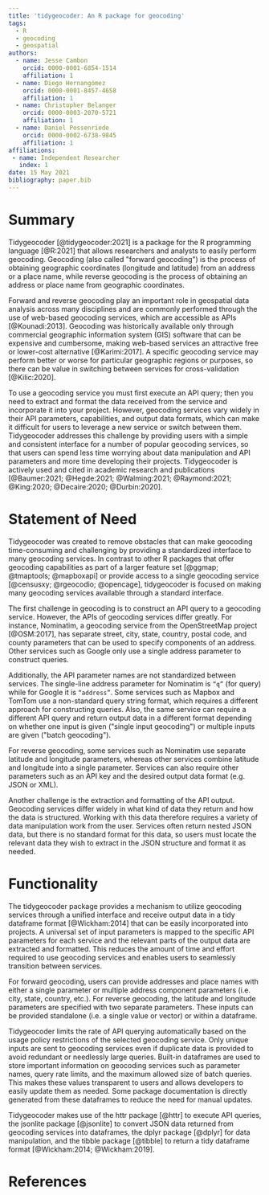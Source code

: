 ```yaml
---
title: 'tidygeocoder: An R package for geocoding'
tags:
  - R
  - geocoding
  - geospatial
authors:
  - name: Jesse Cambon
    orcid: 0000-0001-6854-1514
    affiliation: 1
  - name: Diego Hernangómez
    orcid: 0000-0001-8457-4658
    affiliation: 1
  - name: Christopher Belanger
    orcid: 0000-0003-2070-5721
    affiliation: 1
  - name: Daniel Possenriede
    orcid: 0000-0002-6738-9845
    affiliation: 1
affiliations:
 - name: Independent Researcher
   index: 1
date: 15 May 2021
bibliography: paper.bib
---
```


# Summary

Tidygeocoder [@tidygeocoder:2021] is a package for the R programming language [@R:2021] that allows researchers and analysts to easily perform geocoding. Geocoding (also called "forward geocoding") is the process of obtaining geographic coordinates (longitude and latitude) from an address or a place name, while reverse geocoding is the process of obtaining an address or place name from geographic coordinates. 

Forward and reverse geocoding play an important role in geospatial data analysis across many disciplines and are commonly performed through the use of web-based geocoding services, which are accessible as APIs [@Kounadi:2013]. Geocoding was historically available only through commercial geographic information system (GIS) software that can be expensive and cumbersome, making web-based services an attractive free or lower-cost alternative [@Karimi:2017]. A specific geocoding service may perform better or worse for particular geographic regions or purposes, so there can be value in switching between services for cross-validation [@Kilic:2020]. 

To use a geocoding service you must first execute an API query; then you need to extract and format the data received from the service and incorporate it into your project. However, geocoding services vary widely in their API parameters, capabilities, and output data formats, which can make it difficult for users to leverage a new service or switch between them. Tidygeocoder addresses this challenge by providing users with a simple and consistent interface for a number of popular geocoding services, so that users can spend less time worrying about data manipulation and API parameters and more time developing their projects. Tidygeocoder is actively used and cited in academic research and publications [@Baumer:2021; @Hegde:2021; @Walming:2021; @Raymond:2021; @King:2020; @Decaire:2020; @Durbin:2020].

# Statement of Need

Tidygeocoder was created to remove obstacles that can make geocoding time-consuming and challenging by providing a standardized interface to many geocoding services. In contrast to other R packages that offer geocoding capabilities as part of a larger feature set [@ggmap; @tmaptools; @mapboxapi] or provide access to a single geocoding service [@censusxy; @rgeocodio; @opencage], tidygeocoder is focused on making many geocoding services available through a standard interface. 

The first challenge in geocoding is to construct an API query to a geocoding service. However, the APIs of geocoding services differ greatly. For instance, Nominatim, a geocoding service from the OpenStreetMap project [@OSM:2017], has separate street, city, state, country, postal code, and county parameters that can be used to specify components of an address. Other services such as Google only use a single address parameter to construct queries. 

Additionally, the API parameter names are not standardized between services. The single-line address parameter for Nominatim is `“q”` (for query) while for Google it is `“address”`. Some services such as Mapbox and TomTom use a non-standard query string format, which requires a different approach for constructing queries. Also, the same service can require a different API query and return output data in a different format depending on whether one input is given ("single input geocoding") or multiple inputs are given ("batch geocoding"). 

For reverse geocoding, some services such as Nominatim use separate latitude and longitude parameters, whereas other services combine latitude and longitude into a single parameter. Services can also require other parameters such as an API key and the desired output data format (e.g. JSON or XML). 

Another challenge is the extraction and formatting of the API output. Geocoding services differ widely in what kind of data they return and how the data is structured. Working with this data therefore requires a variety of data manipulation work from the user. Services often return nested JSON data, but there is no standard format for this data, so users must locate the relevant data they wish to extract in the JSON structure and format it as needed.

# Functionality

The tidygeocoder package provides a mechanism to utilize geocoding services through a unified interface and receive output data in a tidy dataframe format [@Wickham:2014] that can be easily incorporated into projects. A universal set of input parameters is mapped to the specific API parameters for each service and the relevant parts of the output data are extracted and formatted. This reduces the amount of time and effort required to use geocoding services and enables users to seamlessly transition between services. 

For forward geocoding, users can provide addresses and place names with either a single parameter or multiple address component parameters (i.e. city, state, country, etc.). For reverse geocoding, the latitude and longitude parameters are specified with two separate parameters. These inputs can be provided standalone (i.e. a single value or vector) or within a dataframe.

Tidygeocoder limits the rate of API querying automatically based on the usage policy restrictions of the selected geocoding service. Only unique inputs are sent to geocoding services even if duplicate data is provided to avoid redundant or needlessly large queries. Built-in dataframes are used to store important information on geocoding services such as parameter names, query rate limits, and the maximum allowed size of batch queries. This makes these values transparent to users and allows developers to easily update them as needed. Some package documentation is directly generated from these dataframes to reduce the need for manual updates.

Tidygeocoder makes use of the httr package [@httr] to execute API queries, the jsonlite package [@jsonlite] to convert JSON data returned from geocoding services into dataframes, the dplyr package [@dplyr] for data manipulation, and the tibble package [@tibble] to return a tidy dataframe format [@Wickham:2014; @Wickham:2019].

# References
